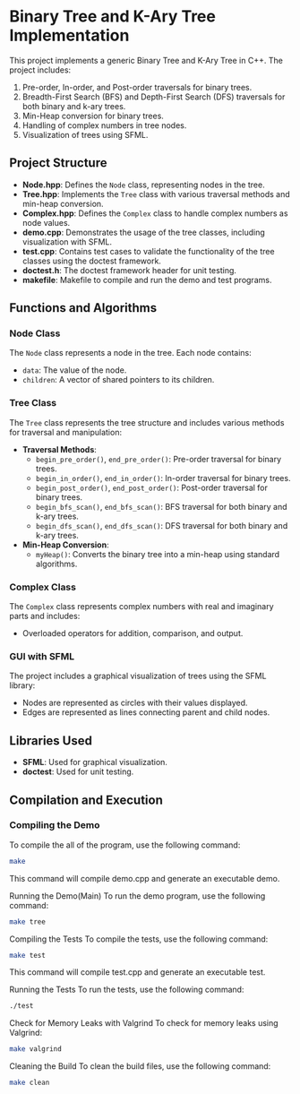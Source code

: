 # Binary Tree and K-Ary Tree Implementation

This project implements a generic Binary Tree and K-Ary Tree in C++. The project includes:
1. Pre-order, In-order, and Post-order traversals for binary trees.
2. Breadth-First Search (BFS) and Depth-First Search (DFS) traversals for both binary and k-ary trees.
3. Min-Heap conversion for binary trees.
4. Handling of complex numbers in tree nodes.
5. Visualization of trees using SFML.

## Project Structure

- **Node.hpp**: Defines the `Node` class, representing nodes in the tree.
- **Tree.hpp**: Implements the `Tree` class with various traversal methods and min-heap conversion.
- **Complex.hpp**: Defines the `Complex` class to handle complex numbers as node values.
- **demo.cpp**: Demonstrates the usage of the tree classes, including visualization with SFML.
- **test.cpp**: Contains test cases to validate the functionality of the tree classes using the doctest framework.
- **doctest.h**: The doctest framework header for unit testing.
- **makefile**: Makefile to compile and run the demo and test programs.

## Functions and Algorithms

### Node Class

The `Node` class represents a node in the tree. Each node contains:
- `data`: The value of the node.
- `children`: A vector of shared pointers to its children.

### Tree Class

The `Tree` class represents the tree structure and includes various methods for traversal and manipulation:
- **Traversal Methods**:
    - `begin_pre_order()`, `end_pre_order()`: Pre-order traversal for binary trees.
    - `begin_in_order()`, `end_in_order()`: In-order traversal for binary trees.
    - `begin_post_order()`, `end_post_order()`: Post-order traversal for binary trees.
    - `begin_bfs_scan()`, `end_bfs_scan()`: BFS traversal for both binary and k-ary trees.
    - `begin_dfs_scan()`, `end_dfs_scan()`: DFS traversal for both binary and k-ary trees.
- **Min-Heap Conversion**:
    - `myHeap()`: Converts the binary tree into a min-heap using standard algorithms.

### Complex Class

The `Complex` class represents complex numbers with real and imaginary parts and includes:
- Overloaded operators for addition, comparison, and output.

### GUI with SFML

The project includes a graphical visualization of trees using the SFML library:
- Nodes are represented as circles with their values displayed.
- Edges are represented as lines connecting parent and child nodes.

## Libraries Used

- **SFML**: Used for graphical visualization.
- **doctest**: Used for unit testing.

## Compilation and Execution

### Compiling the Demo

To compile the all of the program, use the following command:

```sh
make
```
This command will compile demo.cpp and generate an executable demo.

Running the Demo(Main)
To run the demo program, use the following command:
```sh
make tree
```

Compiling the Tests
To compile the tests, use the following command:
```sh
make test
```
This command will compile test.cpp and generate an executable test.


Running the Tests
To run the tests, use the following command:
```sh
./test
```
Check for Memory Leaks with Valgrind
To check for memory leaks using Valgrind:
```sh
make valgrind
```

Cleaning the Build
To clean the build files, use the following command:
```sh
make clean
```